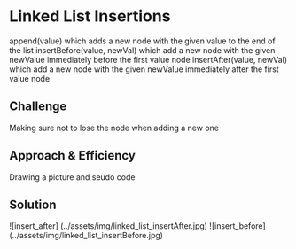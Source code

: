 # Linked List Insertions
<!-- Short summary or background information -->
append(value) which adds a new node with the given value to the end of the list
insertBefore(value, newVal) which add a new node with the given newValue immediately before the first value node
insertAfter(value, newVal) which add a new node with the given newValue immediately after the first value node

## Challenge
<!-- Description of the challenge -->
Making sure not to lose the node when adding a new one

## Approach & Efficiency
<!-- What approach did you take? Why? What is the Big O space/time for this approach? -->
Drawing a picture and seudo code
## Solution
<!-- Embedded whiteboard image -->
![insert_after] (../assets/img/linked_list_insertAfter.jpg)
![insert_before] (../assets/img/linked_list_insertBefore.jpg)